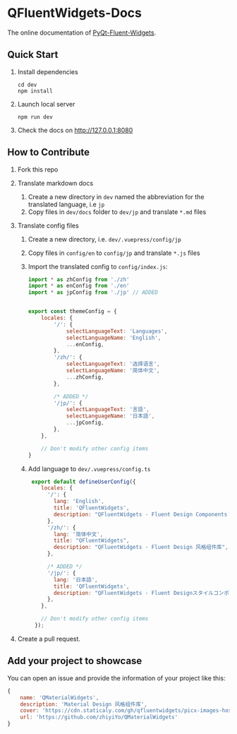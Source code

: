 # QFluentWidgets-Docs
The online documentation of [PyQt-Fluent-Widgets](https://github.com/zhiyiYo/PyQt-Fluent-Widgets).

## Quick Start
1. Install dependencies
   ```shell
   cd dev
   npm install
   ```

2. Launch local server
   ```shell
   npm run dev
   ```

3. Check the docs on http://127.0.0.1:8080


## How to Contribute

1. Fork this repo
2. Translate markdown docs
   1. Create a new directory in `dev` named the abbreviation for the translated language, i.e `jp`
   2. Copy files in `dev/docs` folder to `dev/jp` and translate `*.md` files
3. Translate config files
   1. Create a new directory, i.e. `dev/.vuepress/config/jp`
   2. Copy files in `config/en` to `config/jp` and translate `*.js` files
   3. Import the translated config to `config/index.js`:

      ```js
      import * as zhConfig from './zh'
      import * as enConfig from './en'
      import * as jpConfig from './jp' // ADDED


      export const themeConfig = {
          locales: {
              '/': {
                  selectLanguageText: 'Languages',
                  selectLanguageName: 'English',
                  ...enConfig,
              },
              '/zh/': {
                  selectLanguageText: '选择语言',
                  selectLanguageName: '简体中文',
                  ...zhConfig,
              },

              /* ADDED */
              '/jp/': {
                  selectLanguageText: '言語',
                  selectLanguageName: '日本語',
                  ...jpConfig,
              },
          },

          // Don't modify other config items
      }
      ```
    4. Add language to `dev/.vuepress/config.ts`

       ```js
        export default defineUserConfig({
           locales: {
             '/': {
               lang: 'English',
               title: 'QFluentWidgets',
               description: "QFluentWidgets - Fluent Design Components Library",
             },
             '/zh/': {
               lang: '简体中文',
               title: "QFluentWidgets",
               description: "QFluentWidgets - Fluent Design 风格组件库",
             },

             /* ADDED */
             '/jp/': {
               lang: '日本語',
               title: 'QFluentWidgets',
               description: "QFluentWidgets - Fluent Designスタイルコンポーネントライブラリ",
             },
           },

           // Don't modify other config items
         });
       ```

4. Create a pull request.

## Add your project to showcase
You can open an issue and provide the information of your project like this:
```js
{
    name: 'QMaterialWidgets',
    description: 'Material Design 风格组件库',
    cover: 'https://cdn.staticaly.com/gh/qfluentwidgets/picx-images-hosting@master/20230824/QMaterialWidgets.v1z65mb7568.webp',
    url: 'https://github.com/zhiyiYo/QMaterialWidgets'
}
```

